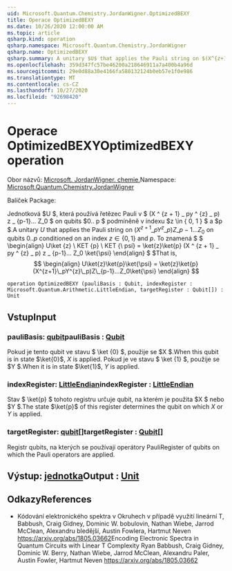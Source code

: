 ```yaml
---
uid: Microsoft.Quantum.Chemistry.JordanWigner.OptimizedBEXY
title: Operace OptimizedBEXY
ms.date: 10/26/2020 12:00:00 AM
ms.topic: article
qsharp.kind: operation
qsharp.namespace: Microsoft.Quantum.Chemistry.JordanWigner
qsharp.name: OptimizedBEXY
qsharp.summary: A unitary $U$ that applies the Pauli string on $(X^{z+1}\_pY^{z}\_p)Z\_{p-1}...Z_0$ on qubits $0..p$ conditioned on an index $z\in\{0,1\}$ and $p$. That is, $$ \begin{align} U\ket{z}\ket{p}\ket{\psi} = \ket{z}\ket{p}(X^{z+1}\_pY^{z}\_p)Z\_{p-1}...Z_0\ket{\psi} \end{align} $$
ms.openlocfilehash: 359d347fc57be46200a218646911a7a400b4a96d
ms.sourcegitcommit: 29e0d88a30e4166fa580132124b0eb57e1f0e986
ms.translationtype: MT
ms.contentlocale: cs-CZ
ms.lasthandoff: 10/27/2020
ms.locfileid: "92698420"
---
```

# <a name="optimizedbexy-operation"></a><span data-ttu-id="2f7b3-102">Operace OptimizedBEXY</span><span class="sxs-lookup"><span data-stu-id="2f7b3-102">OptimizedBEXY operation</span></span>

<span data-ttu-id="2f7b3-103">Obor názvů: [Microsoft. JordanWigner. chemie.](xref:Microsoft.Quantum.Chemistry.JordanWigner)</span><span class="sxs-lookup"><span data-stu-id="2f7b3-103">Namespace: [Microsoft.Quantum.Chemistry.JordanWigner](xref:Microsoft.Quantum.Chemistry.JordanWigner)</span></span>

<span data-ttu-id="2f7b3-104">Balíček [](https://nuget.org/packages/)</span><span class="sxs-lookup"><span data-stu-id="2f7b3-104">Package: [](https://nuget.org/packages/)</span></span>


<span data-ttu-id="2f7b3-105">Jednotková $U $, která používá řetězec Pauli v $ (X ^ {z + 1} \_ py ^ {z} \_ p) z \_ {p-1}... Z_0 $ on qubits $0.. p $ podmíněně v indexu $z \in \{ 0, 1 \} $ a $p $.</span><span class="sxs-lookup"><span data-stu-id="2f7b3-105">A unitary $U$ that applies the Pauli string on $(X^{z+1}\_pY^{z}\_p)Z\_{p-1}...Z_0$ on qubits $0..p$ conditioned on an index $z\in\{0,1\}$ and $p$.</span></span> <span data-ttu-id="2f7b3-106">To znamená $ $ \begin{align} U\ket {z} \ KET {p} \ KET {\ psí} = \ket{z}\ket{p} (X ^ {z + 1} \_ py ^ {z} \_ p) z \_ {p-1}... Z_0 \ket{\psi} \end{align} $ $</span><span class="sxs-lookup"><span data-stu-id="2f7b3-106">That is, $$ \begin{align} U\ket{z}\ket{p}\ket{\psi} = \ket{z}\ket{p}(X^{z+1}\_pY^{z}\_p)Z\_{p-1}...Z_0\ket{\psi} \end{align} $$</span></span>

```qsharp
operation OptimizedBEXY (pauliBasis : Qubit, indexRegister : Microsoft.Quantum.Arithmetic.LittleEndian, targetRegister : Qubit[]) : Unit
```


## <a name="input"></a><span data-ttu-id="2f7b3-107">Vstup</span><span class="sxs-lookup"><span data-stu-id="2f7b3-107">Input</span></span>

### <a name="paulibasis--qubit"></a><span data-ttu-id="2f7b3-108">pauliBasis: [qubit](xref:microsoft.quantum.lang-ref.qubit)</span><span class="sxs-lookup"><span data-stu-id="2f7b3-108">pauliBasis : [Qubit](xref:microsoft.quantum.lang-ref.qubit)</span></span>

<span data-ttu-id="2f7b3-109">Pokud je tento qubit ve stavu $ \ket {0} $, použije se $X $.</span><span class="sxs-lookup"><span data-stu-id="2f7b3-109">When this qubit is in state $\ket{0}$, $X$ is applied.</span></span> <span data-ttu-id="2f7b3-110">Pokud je ve stavu $ \ket {1} $, použije se $Y $.</span><span class="sxs-lookup"><span data-stu-id="2f7b3-110">When it is in state $\ket{1}$, $Y$ is applied.</span></span>


### <a name="indexregister--littleendian"></a><span data-ttu-id="2f7b3-111">indexRegister: [LittleEndian](xref:Microsoft.Quantum.Arithmetic.LittleEndian)</span><span class="sxs-lookup"><span data-stu-id="2f7b3-111">indexRegister : [LittleEndian](xref:Microsoft.Quantum.Arithmetic.LittleEndian)</span></span>

<span data-ttu-id="2f7b3-112">Stav $ \ket{p} $ tohoto registru určuje qubit, na kterém je použita $X $ nebo $Y $.</span><span class="sxs-lookup"><span data-stu-id="2f7b3-112">The state $\ket{p}$ of this register determines the qubit on which $X$ or $Y$ is applied.</span></span>


### <a name="targetregister--qubit"></a><span data-ttu-id="2f7b3-113">targetRegister: [qubit](xref:microsoft.quantum.lang-ref.qubit)[]</span><span class="sxs-lookup"><span data-stu-id="2f7b3-113">targetRegister : [Qubit](xref:microsoft.quantum.lang-ref.qubit)[]</span></span>

<span data-ttu-id="2f7b3-114">Registr qubits, na kterých se používají operátory Pauli</span><span class="sxs-lookup"><span data-stu-id="2f7b3-114">Register of qubits on which the Pauli operators are applied.</span></span>



## <a name="output--unit"></a><span data-ttu-id="2f7b3-115">Výstup: [jednotka](xref:microsoft.quantum.lang-ref.unit)</span><span class="sxs-lookup"><span data-stu-id="2f7b3-115">Output : [Unit](xref:microsoft.quantum.lang-ref.unit)</span></span>



## <a name="references"></a><span data-ttu-id="2f7b3-116">Odkazy</span><span class="sxs-lookup"><span data-stu-id="2f7b3-116">References</span></span>

- <span data-ttu-id="2f7b3-117">Kódování elektronického spektra v Okruhech v případě využití lineární T, Babbush, Craig Gidney, Dominic W. bobulovin, Nathan Wiebe, Jarrod McClean, Alexandru bledější, Austin Fowlera, Hartmut Neven https://arxiv.org/abs/1805.03662</span><span class="sxs-lookup"><span data-stu-id="2f7b3-117">Encoding Electronic Spectra in Quantum Circuits with Linear T Complexity Ryan Babbush, Craig Gidney, Dominic W. Berry, Nathan Wiebe, Jarrod McClean, Alexandru Paler, Austin Fowler, Hartmut Neven https://arxiv.org/abs/1805.03662</span></span>